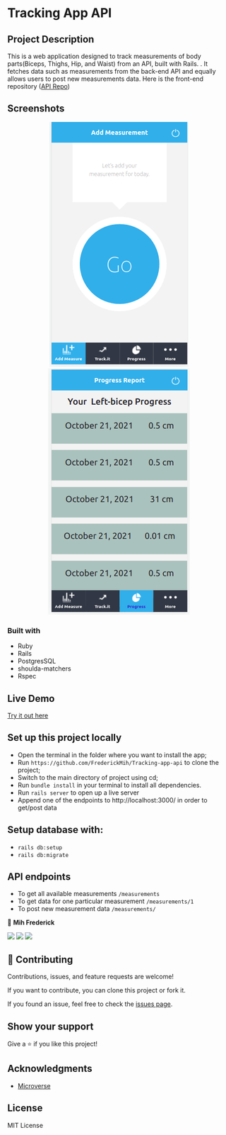 # Tracking App API

## Project Description

This is a web application designed to track measurements of body parts(Biceps, Thighs, Hip, and Waist) from an API, built with Rails. . It fetches data such as measurements from the back-end API and equally allows users to post new measurements data.
Here is the front-end repository ([API Repo](https://github.com/FrederickMih/Tracking-App-Front-end))

## Screenshots

<span style="display: block; text-align: center;">![screenshots](app/images/Screenshot1.png) ![](app/images/Screenshot2.png)
</span>

### Built with

- Ruby
- Rails
- PostgresSQL
- shoulda-matchers
- Rspec

## Live Demo

[Try it out here](https://guarded-sands-43543.herokuapp.com/)

## Set up this project locally

- Open the terminal in the folder where you want to install the app;
- Run `https://github.com/FrederickMih/Tracking-app-api` to clone the project;
- Switch to the main directory of project using cd;
- Run `bundle install` in your terminal to install all dependencies.
- Run `rails server` to open up a live server
- Append one of the endpoints to http://localhost:3000/ in order to get/post data

## Setup database with:

- `rails db:setup`
- `rails db:migrate`

## API endpoints

- To get all available measurements `/measurements`
- To get data for one particular measurement `/measurements/1`
- To post new measurement data `/measurements/`

👤 **Mih Frederick**

[![](https://img.shields.io/badge/GitHub-100000?style=for-the-badge&logo=github&logoColor=white)](https://github.com/FrederickMih)
[![](https://img.shields.io/badge/LinkedIn-0077B5?style=for-the-badge&logo=linkedin&logoColor=white)](https://www.linkedin.com/in/frederick-mih/)
[![](https://img.shields.io/badge/Twitter-1DA1F2?style=for-the-badge&logo=twitter&logoColor=white)](https://twitter.com/MihFrederick)

## 🤝 Contributing

Contributions, issues, and feature requests are welcome!

If you want to contribute, you can clone this project or fork it.

If you found an issue, feel free to check the [issues page](https://github.com/FrederickMih/Tracking-App-Front-end/issues).

## Show your support

Give a ⭐️ if you like this project!

## Acknowledgments

- [Microverse](https://www.microverse.org/)

## License

MIT License
